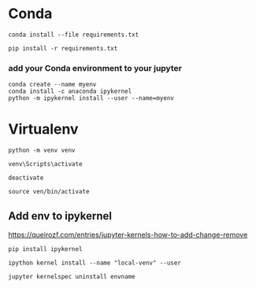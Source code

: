 # Conda 

```shell 
conda install --file requirements.txt
```


```shell
pip install -r requirements.txt
```

### add your Conda environment to your jupyter


```shell
conda create --name myenv
conda install -c anaconda ipykernel
python -m ipykernel install --user --name=myenv
```


# Virtualenv

```
python -m venv venv
```

```
venv\Scripts\activate
```

```
deactivate
```

	source ven/bin/activate


## Add env to ipykernel 

https://queirozf.com/entries/jupyter-kernels-how-to-add-change-remove

```shell
pip install ipykernel
```

```shell
ipython kernel install --name "local-venv" --user
```


```shell
jupyter kernelspec uninstall envname
```